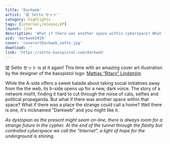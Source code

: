 ```yaml
---
title: 'Darkweb'
artist: '徒 Setto セット'
category: highlights
tags: [internal,release,EP]
layout: link
description: 'What if there was another space within cyberspace? What if there was a place the strange could call a home?'
uid: 'darkweb2019'
cover: 'coverartDarkweb_setto.jpg'
download: ''
link: 'https://setto.basspistol.com/darkweb'
---
```

徒 Setto セット is at it again! This time with an amazing cover art illustration by the designer of the basspistol logo: <a href="https://ritarn.com/" target="_blank" rel="noopener noreferrer nofollow">Mattias “Ritarn” Lindström</a>

While the A-side offers a sweet balade about taking social initiatives away from the the web, its b-side opens up for a new, dark voice. The story of a network misfit, finding it hard to cut through the noise of cats, selfies and political propaganda. But what if there was another space within that space? What if there was a place the strange could call a home? Well there is one, it's nicknamed "Darkweb" and you might like it.

_As dystopian as the present might seem on-line, there is always room for a strange future in the cypher. At the end of the tunnel through the flashy but controlled cyberspace we call the "Internet", a light of hope for the underground is shining._